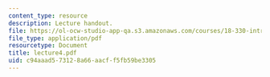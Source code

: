 ```yaml
---
content_type: resource
description: Lecture handout.
file: https://ol-ocw-studio-app-qa.s3.amazonaws.com/courses/18-330-introduction-to-numerical-analysis-spring-2004/c94aaad573128a66aacff5fb59be3305_lecture4.pdf
file_type: application/pdf
resourcetype: Document
title: lecture4.pdf
uid: c94aaad5-7312-8a66-aacf-f5fb59be3305
---
```

